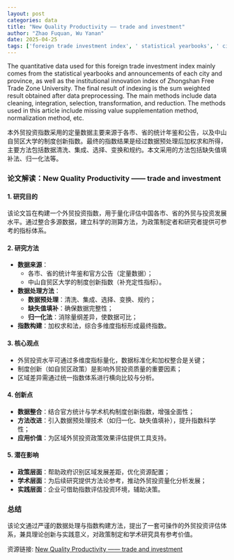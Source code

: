 ```yaml
---
layout: post
categories: data
title: "New Quality Productivity —— trade and investment"
author: "Zhao Fuquan, Wu Yanan"
date: 2025-04-25
tags: ['foreign trade investment index', ' statistical yearbooks', ' city and province announcements', ' institutional innovation index', ' Zhongshan Free Trade Zone University', ' data preprocessing', ' weighted result', ' data cleaning', ' data integration', ' data selection', ' data transformation', ' data reduction', ' missing value supplementation', ' normalization method']
---
```


The quantitative data used for this foreign trade investment index mainly comes from the statistical yearbooks and announcements of each city and province, as well as the institutional innovation index of Zhongshan Free Trade Zone University. The final result of indexing is the sum weighted result obtained after data preprocessing. The main methods include data cleaning, integration, selection, transformation, and reduction. The methods used in this article include missing value supplementation method, normalization method, etc.

本外贸投资指数采用的定量数据主要来源于各市、省的统计年鉴和公告，以及中山自贸区大学的制度创新指数。最终的指数结果是经过数据预处理后加权求和所得，主要方法包括数据清洗、集成、选择、变换和规约。本文采用的方法包括缺失值填补法、归一化法等。

### **论文解读：New Quality Productivity —— trade and investment**  

#### **1. 研究目的**  
该论文旨在构建一个外贸投资指数，用于量化评估中国各市、省的外贸与投资发展水平。通过整合多源数据，建立科学的测算方法，为政策制定者和研究者提供可参考的指标体系。  

#### **2. 研究方法**  
- **数据来源**：  
  - 各市、省的统计年鉴和官方公告（定量数据）；  
  - 中山自贸区大学的制度创新指数（补充定性指标）。  
- **数据处理方法**：  
  - **数据预处理**：清洗、集成、选择、变换、规约；  
  - **缺失值填补**：确保数据完整性；  
  - **归一化法**：消除量纲差异，使数据可比；  
- **指数构建**：加权求和法，综合多维度指标形成最终指数。  

#### **3. 核心观点**  
- 外贸投资水平可通过多维度指标量化，数据标准化和加权整合是关键；  
- 制度创新（如自贸区政策）是影响外贸投资质量的重要因素；  
- 区域差异需通过统一指数体系进行横向比较与分析。  

#### **4. 创新点**  
- **数据整合**：结合官方统计与学术机构制度创新指数，增强全面性；  
- **方法改进**：引入数据预处理技术（如归一化、缺失值填补），提升指数科学性；  
- **应用价值**：为区域外贸投资政策效果评估提供工具支持。  

#### **5. 潜在影响**  
- **政策层面**：帮助政府识别区域发展差距，优化资源配置；  
- **学术层面**：为后续研究提供方法论参考，推动外贸投资量化分析发展；  
- **实践层面**：企业可借助指数评估投资环境，辅助决策。  

### **总结**  
该论文通过严谨的数据处理与指数构建方法，提出了一套可操作的外贸投资评估体系，兼具理论创新与实践意义，对政策制定和学术研究具有参考价值。

资源链接: [New Quality Productivity —— trade and investment](https://doi.org/10.57760/sciencedb.24185)
